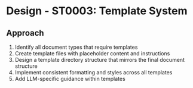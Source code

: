 # Design - ST0003: Template System

## Approach

1. Identify all document types that require templates
2. Create template files with placeholder content and instructions
3. Design a template directory structure that mirrors the final document structure
4. Implement consistent formatting and styles across all templates
5. Add LLM-specific guidance within templates

